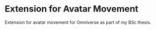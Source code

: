 # Extension for Avatar Movement
Extension for avatar movement for Omniverse as part of my BSc thesis.
